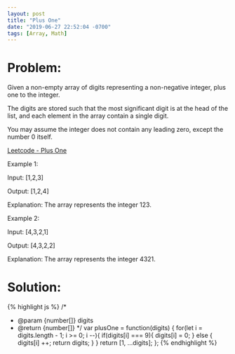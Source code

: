```yaml
---
layout: post
title: "Plus One"
date: "2019-06-27 22:52:04 -0700"
tags: [Array, Math]
---
```


# Problem:

Given a non-empty array of digits representing a non-negative integer, plus one to the integer.

The digits are stored such that the most significant digit is at the head of the list, and each element in the array contain a single digit.

You may assume the integer does not contain any leading zero, except the number 0 itself.

[Leetcode - Plus One](https://leetcode.com/problems/plus-one/)

Example 1:

Input: [1,2,3]

Output: [1,2,4]

Explanation: The array represents the integer 123.

Example 2:

Input: [4,3,2,1]

Output: [4,3,2,2]

Explanation: The array represents the integer 4321.

# Solution:

{% highlight js %}
/*
 * @param {number[]} digits
 * @return {number[]}
*/
var plusOne = function(digits) {
  for(let i = digits.length - 1; i >= 0; i --){
    if(digits[i] === 9){
      digits[i] = 0;
    }
    else {
      digits[i] ++;
      return digits;
    }
  }
  return [1, ...digits];
};
{% endhighlight %}

